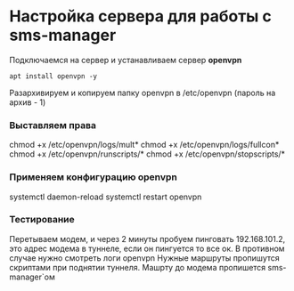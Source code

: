 # Настройка сервера для работы с sms-manager

Подключаемся на сервер и устанавливаем сервер **openvpn**

`apt install openvpn -y`

Разархивируем и копируем папку openvpn в /etc/openvpn (пароль на архив - 1)

### Выставляем права

chmod +x /etc/openvpn/logs/mult*
chmod +x /etc/openvpn/logs/fullcon*
chmod +x /etc/openvpn/runscripts/*
chmod +x /etc/openvpn/stopscripts/*


### Применяем конфигурацию openvpn


systemctl daemon-reload
systemctl restart openvpn


### Тестирование




Перетываем модем, и через 2 минуты пробуем пинговать 192.168.101.2, это адрес модема в туннеле, если он пингуется то все ок.
В противном случае нужно смотреть логи openvpn
Нужные маршруты пропишутся скриптами при поднятии туннеля. Машрту до модема пропишется sms-manager`ом
